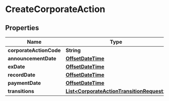 
# CreateCorporateAction

## Properties
Name | Type | Description | Notes
------------ | ------------- | ------------- | -------------
**corporateActionCode** | **String** |  | 
**announcementDate** | [**OffsetDateTime**](OffsetDateTime.md) |  | 
**exDate** | [**OffsetDateTime**](OffsetDateTime.md) |  | 
**recordDate** | [**OffsetDateTime**](OffsetDateTime.md) |  | 
**paymentDate** | [**OffsetDateTime**](OffsetDateTime.md) |  | 
**transitions** | [**List&lt;CorporateActionTransitionRequest&gt;**](CorporateActionTransitionRequest.md) |  | 



